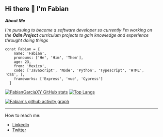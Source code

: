 ## Hi there 👋 I'm Fabian
 
 
***About Me***

*I'm pursuing to become a software developer so currently I'm working on the **Odin Project** curriculum projects to gain knowledge and experience throught doing things*

```JS
const Fabian = {
    name: 'Fabian',
    pronouns: ['He', 'Him', 'Them'], 
    age: 23,
    from: 'Mexico',
    code: ['JavaScript', 'Node', 'Python', 'Typescript', 'HTML', 'CSS', ],
    frameworks: ['Express', 'vue', 'Cypress']
  }
```


 [![FabianGarciaXY GitHub stats](https://github-readme-stats.vercel.app/api?username=FabianGarciaXY&count_private=true&hide=stars&show_icons=true&theme=highcontrast)](https://github.com/FabianGarciaXY/github-readme-stats)
[![Top Langs](https://github-readme-stats.vercel.app/api/top-langs/?username=FabianGarciaXY&&layout=compact)](https://github.com/FabianGarciaXY/github-readme-stats)



[![Fabian's github activity graph](https://activity-graph.herokuapp.com/graph?username=FabianGarciaXY&theme=react-dark)](https://github.com/FabianGarciaXY/github-readme-activity-graph)



  ---
How to reach me:
* [Linkedln](https://www.linkedin.com/in/fabi%C3%A1n-hern%C3%A1ndez-garc%C3%ADa-44067920a/)
* [Twitter](https://twitter.com/Fbin29745791)
